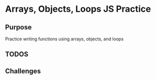 # Arrays, Objects, Loops JS Practice

## Purpose
Practice writing functions using arrays, objects, and loops

## TODOS

## Challenges
